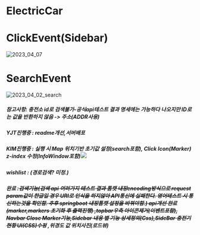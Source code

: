 # ElectricCar
# ClickEvent(Sidebar)
![2023_04_07](https://user-images.githubusercontent.com/84373336/230613364-955c10fa-4110-490f-871d-015f67029379.JPG)
# SearchEvent
![2023_04_02_search](https://user-images.githubusercontent.com/84373336/229350983-045fd4c1-1d12-4b3e-9af2-11575720ae40.png)

##### 참고사항: 충전소 id로 검색불가-공식api테스트 결과 명세에는 가능하다 나오지만 ID로는 값을 반환하지 않음 -> 주소(ADDR사용)

#####  YJT진행중 : readme개선,서버배포
#####  KIM진행중 : 실행 시 Map 위치기반 초기값 설정(search포함),  Click Icon(Marker) z-index 수정(InfoWindow포함)<img src="https://img.shields.io/badge/(추가)검색 시 열려있는INFOWINDOW 제거-F05032?style=for-the-badge&logo=git&logoColor=white">
##### wishlist : (경로검색? 미정.)
##### 완료 :~~검색기능(검색 api 여러가지 테스트 결과 톰캣 내장encoding방식으로 request param값이 한글일 경우 URI로 인식을 하지않아 API통신에 실패한다. 영어테스트 시 통신하는것을 확인함. 추후 springboot 내장톰캣 설정을 바꿔야함.) api개선 완료(marker,markers 초기화 후 출력진행)  ,topbar우측 아이콘제거(이벤트포함), Navbar Close Marker기능,Sidebar 내용 별 기능 상세정의(Css),SideBar 충전기현황 UI(CSS)수정~~ ,위경도 값 위치사진(로드뷰)
